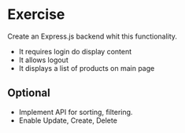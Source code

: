 # Exercise

Create an Express.js backend whit this functionality.

- It requires login do display content
- It allows logout
- It displays a list of products on main page

## Optional

- Implement API for sorting, filtering.
- Enable Update, Create, Delete